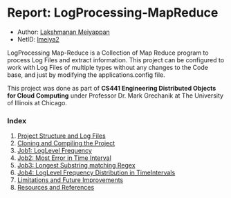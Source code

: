 # Report: LogProcessing-MapReduce

- Author: [Lakshmanan Meiyappan](https://laxmena.com)
- NetID: [lmeiya2](mailto:lmeiya2@uic.edu)

LogProcessing Map-Reduce is a Collection of Map Reduce program to process Log Files and extract information. This project can be configured to work with Log Files of multiple types without any changes to the Code base, and just by modifying the applications.config file.

This project was done as part of __CS441 Engineering Distributed Objects for Cloud Computing__ under Professor Dr. Mark Grechanik at The University of Illinois at Chicago.

### Index
1. [Project Structure and Log Files](./ProjectStructure.md)
2. [Cloning and Compiling the Project](./CloningAndCompiling.md)
3. [Job1: LogLevel Frequency](./Job1_LogFrequency.md)
4. [Job2: Most Error in Time Interval](./Job2_MostError.md)
5. [Job3: Longest Substring matching Regex](./Job3_LongestRegex.md)
6. [Job4: LogLevel Frequency Distribution in TimeIntervals](./Job4_LogFreqDist.md)
7. [Limitations and Future Improvements](./Improvements.md)
8. [Resources and References](./Resources.md)
